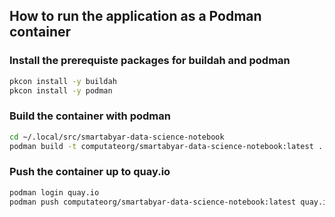 
## How to run the application as a Podman container

### Install the prerequiste packages for buildah and podman

```bash
pkcon install -y buildah
pkcon install -y podman
```

### Build the container with podman

```bash
cd ~/.local/src/smartabyar-data-science-notebook
podman build -t computateorg/smartabyar-data-science-notebook:latest .
```

### Push the container up to quay.io
```bash
podman login quay.io
podman push computateorg/smartabyar-data-science-notebook:latest quay.io/computateorg/smartabyar-data-science-notebook:latest
```

